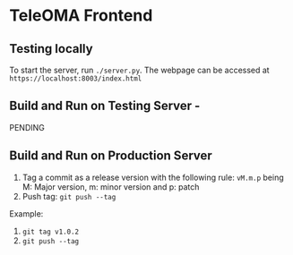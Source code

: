 # TeleOMA Frontend

## Testing locally
To start the server, run `./server.py`.
The webpage can be accessed at `https://localhost:8003/index.html`

## Build and Run on Testing Server -
PENDING


## Build and Run on Production Server
1. Tag a commit as a release version with the following rule:
``` vM.m.p ``` being M: Major version, m: minor version and p: patch
2. Push tag:
``` git push --tag ```

Example:
1. ``` git tag v1.0.2 ```
2. ``` git push --tag ```
